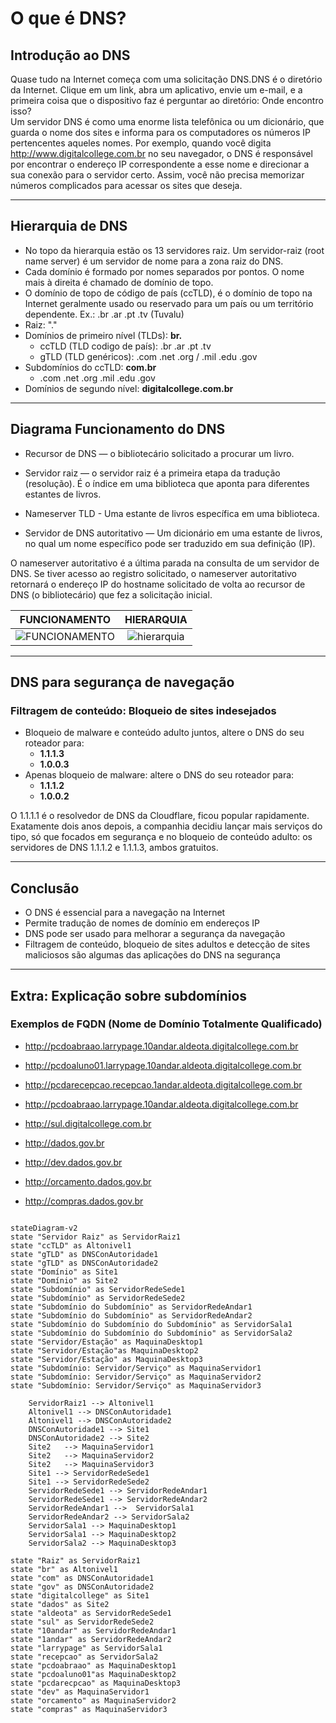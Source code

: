 # O que é DNS?

## Introdução ao DNS

Quase tudo na Internet começa com uma solicitação DNS.DNS é o diretório da Internet. Clique em um link, abra um aplicativo, envie um e-mail, e a primeira coisa que o dispositivo faz é perguntar ao diretório: Onde encontro isso?  
Um servidor DNS é como uma enorme lista telefônica ou um dicionário, que guarda o nome dos sites e informa para os computadores os números IP pertencentes aqueles nomes.
Por exemplo, quando você digita <http://www.digitalcollege.com.br> no seu navegador, o DNS é responsável por encontrar o endereço IP correspondente a esse nome e direcionar a sua conexão para o servidor certo. Assim, você não precisa memorizar números complicados para acessar os sites que deseja.

---

## Hierarquia de DNS

- No topo da hierarquia estão os 13 servidores raiz. Um servidor-raiz (root name server) é um servidor de nome para a zona raiz do DNS.
- Cada domínio é formado por nomes separados por pontos. O nome mais à direita é chamado de domínio de topo.
- O domínio de topo de código de país (ccTLD), é o domínio de topo na Internet geralmente usado ou reservado para um país ou um território dependente. Ex.: .br .ar .pt .tv (Tuvalu)
- Raiz: "."
- Domínios de primeiro nível (TLDs): **br.**
  - ccTLD (TLD codigo de país): .br .ar .pt .tv
  - gTLD (TLD genéricos): .com .net .org / .mil .edu .gov
- Subdomínios do ccTLD: **com.br**
  - .com .net .org .mil .edu .gov
- Domínios de segundo nível: **digitalcollege.com.br**

---

## Diagrama Funcionamento do DNS

- Recursor de DNS — o bibliotecário solicitado a procurar um livro.

- Servidor raiz — o servidor raiz é a primeira etapa da tradução (resolução). É o índice em uma biblioteca que aponta para diferentes estantes de livros.

- Nameserver TLD - Uma estante de livros específica em uma biblioteca.

- Servidor de DNS autoritativo — Um dicionário em uma estante de livros, no qual um nome específico pode ser traduzido em sua definição (IP).

O nameserver autoritativo é a última parada na consulta de um servidor de DNS. Se tiver acesso ao registro solicitado, o nameserver autoritativo retornará o endereço IP do hostname solicitado de volta ao recursor de DNS (o bibliotecário) que fez a solicitação inicial.

| FUNCIONAMENTO | HIERARQUIA
|:----:|:----:|
| ![FUNCIONAMENTO] | ![hierarquia] |

---

## DNS para segurança de navegação

### Filtragem de conteúdo: Bloqueio de sites indesejados

- Bloqueio de malware e conteúdo adulto juntos, altere o DNS do seu roteador para:
  - **1.1.1.3**
  - **1.0.0.3**
- Apenas bloqueio de malware: altere o DNS do seu roteador para:
  - **1.1.1.2**
  - **1.0.0.2**

O 1.1.1.1 é o resolvedor de DNS da Cloudflare, ficou popular rapidamente.  Exatamente dois anos depois, a companhia decidiu lançar mais serviços do tipo, só que focados em segurança e no bloqueio de conteúdo adulto: os servidores de DNS 1.1.1.2 e 1.1.1.3, ambos gratuitos.

---

## Conclusão

- O DNS é essencial para a navegação na Internet
- Permite tradução de nomes de domínio em endereços IP
- DNS pode ser usado para melhorar a segurança da navegação
- Filtragem de conteúdo, bloqueio de sites adultos e detecção de sites maliciosos são algumas das aplicações do DNS na segurança

[HIERARQUIA]:  https://github.com/rodolfobertini/rodolfobertini/assets/132242813/b34003f5-473d-4438-a9d5-7132460728f3

[FUNCIONAMENTO]: https://github.com/rodolfobertini/rodolfobertini/assets/132242813/b5c2f05d-834e-4f2b-a1e7-d468871be3d4

---

## Extra: Explicação sobre subdomínios

### Exemplos de FQDN (Nome de Domínio Totalmente Qualificado)

- <http://pcdoabraao.larrypage.10andar.aldeota.digitalcollege.com.br>
- <http://pcdoaluno01.larrypage.10andar.aldeota.digitalcollege.com.br>
- <http://pcdarecepcao.recepcao.1andar.aldeota.digitalcollege.com.br>
- <http://pcdoabraao.larrypage.10andar.aldeota.digitalcollege.com.br>

- <http://sul.digitalcollege.com.br>

- <http://dados.gov.br>
- <http://dev.dados.gov.br>
- <http://orcamento.dados.gov.br>
- <http://compras.dados.gov.br>

```mermaid

stateDiagram-v2
state "Servidor Raiz" as ServidorRaiz1
state "ccTLD" as Altonivel1
state "gTLD" as DNSConAutoridade1
state "gTLD" as DNSConAutoridade2
state "Domínio" as Site1
state "Domínio" as Site2
state "Subdomínio" as ServidorRedeSede1
state "Subdomínio" as ServidorRedeSede2
state "Subdomínio do Subdomínio" as ServidorRedeAndar1
state "Subdomínio do Subdomínio" as ServidorRedeAndar2
state "Subdomínio do Subdomínio do Subdomínio" as ServidorSala1
state "Subdomínio do Subdomínio do Subdomínio" as ServidorSala2
state "Servidor/Estação" as MaquinaDesktop1
state "Servidor/Estação"as MaquinaDesktop2
state "Servidor/Estação" as MaquinaDesktop3
state "Subdomínio: Servidor/Serviço" as MaquinaServidor1
state "Subdomínio: Servidor/Serviço" as MaquinaServidor2
state "Subdomínio: Servidor/Serviço" as MaquinaServidor3

    ServidorRaiz1 --> Altonivel1
    Altonivel1 --> DNSConAutoridade1
    Altonivel1 --> DNSConAutoridade2
    DNSConAutoridade1 --> Site1
    DNSConAutoridade2 --> Site2
    Site2   --> MaquinaServidor1
    Site2   --> MaquinaServidor2
    Site2   --> MaquinaServidor3    
    Site1 --> ServidorRedeSede1
    Site1 --> ServidorRedeSede2
    ServidorRedeSede1 --> ServidorRedeAndar1
    ServidorRedeSede1 --> ServidorRedeAndar2
    ServidorRedeAndar1 -->  ServidorSala1
    ServidorRedeAndar2 --> ServidorSala2
    ServidorSala1 --> MaquinaDesktop1
    ServidorSala1 --> MaquinaDesktop2
    ServidorSala2 --> MaquinaDesktop3
    
state "Raiz" as ServidorRaiz1
state "br" as Altonivel1
state "com" as DNSConAutoridade1
state "gov" as DNSConAutoridade2
state "digitalcollege" as Site1
state "dados" as Site2
state "aldeota" as ServidorRedeSede1
state "sul" as ServidorRedeSede2
state "10andar" as ServidorRedeAndar1
state "1andar" as ServidorRedeAndar2
state "larrypage" as ServidorSala1
state "recepcao" as ServidorSala2
state "pcdoabraao" as MaquinaDesktop1
state "pcdoaluno01"as MaquinaDesktop2
state "pcdarecpcao" as MaquinaDesktop3
state "dev" as MaquinaServidor1
state "orcamento" as MaquinaServidor2
state "compras" as MaquinaServidor3

```
